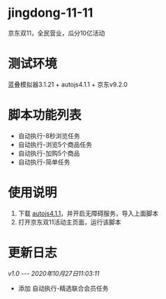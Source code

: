 
# jingdong-11-11
京东双11，全民营业，瓜分10亿活动

# 测试环境
蓝叠模拟器3.1.21 + autojs4.1.1 + 京东v9.2.0

# 脚本功能列表
 - 自动执行-8秒浏览任务
 - 自动执行-浏览5个商品任务
 - 自动执行-加购5个商品
 - 自动执行-简单任务

# 使用说明
 1. 下载 [autojs4.1.1](https://share.weiyun.com/owu3tBNr)，并开启无障碍服务，导入上面脚本
 2. 打开京东双11活动主页面，运行该脚本
 
# 更新日志
*v1.0 --- 2020年10月27日11:03:11*
 - 添加 自动执行-精选联合会员任务
